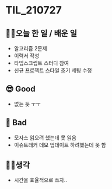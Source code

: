 # TIL_210727

## 👩‍💻오늘 한 일 / 배운 일

- 알고리즘 2문제
- 이력서 작성
- 타입스크립트 스터디 참여
- 신규 프로젝트 스타일 초기 세팅 수정

## 😎 Good

- 없는 듯 ㅜㅜ

## 🤢 Bad

- 모자스 읽으려 했는데 못 읽음
- 이슈트래커 데모 업데이트 하려했는데 못 함

## 🏃‍♀️생각

- 시간을 효율적으로 쓰자..
